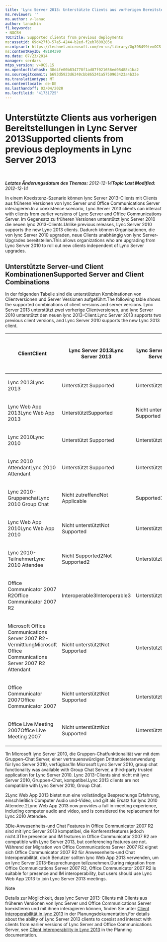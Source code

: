 ```yaml
---
title: 'Lync Server 2013: Unterstützte Clients aus vorherigen Bereitstellungen'
ms.reviewer: ''
ms.author: v-lanac
author: lanachin
f1.keywords:
- NOCSH
TOCTitle: Supported clients from previous deployments
ms:assetid: 69d427f8-57a5-4244-b2ed-f2eb7600285e
ms:mtpsurl: https://technet.microsoft.com/en-us/library/Gg398499(v=OCS.15)
ms:contentKeyID: 48184390
ms.date: 07/23/2014
manager: serdars
mtps_version: v=OCS.15
ms.openlocfilehash: 38d4fe00b834778f1ad87f021656ed08488c1ba2
ms.sourcegitcommit: b693d5923d6240cbb865241a5750963423a4b33e
ms.translationtype: MT
ms.contentlocale: de-DE
ms.lasthandoff: 02/04/2020
ms.locfileid: "41731725"
---
```

<div data-xmlns="http://www.w3.org/1999/xhtml">

<div class="topic" data-xmlns="http://www.w3.org/1999/xhtml" data-msxsl="urn:schemas-microsoft-com:xslt" data-cs="http://msdn.microsoft.com/en-us/">

<div data-asp="http://msdn2.microsoft.com/asp">

# <a name="supported-clients-from-previous-deployments-in-lync-server-2013"></a><span data-ttu-id="069bf-102">Unterstützte Clients aus vorherigen Bereitstellungen in Lync Server 2013</span><span class="sxs-lookup"><span data-stu-id="069bf-102">Supported clients from previous deployments in Lync Server 2013</span></span>

</div>

<div id="mainSection">

<div id="mainBody">

<span> </span>

<span data-ttu-id="069bf-103">_**Letztes Änderungsdatum des Themas:** 2012-12-14_</span><span class="sxs-lookup"><span data-stu-id="069bf-103">_**Topic Last Modified:** 2012-12-14_</span></span>

<span data-ttu-id="069bf-104">In einem Koexistenz-Szenario können lync Server 2013-Clients mit Clients aus früheren Versionen von lync Server und Office Communications Server interagieren.</span><span class="sxs-lookup"><span data-stu-id="069bf-104">In a coexistence scenario, Lync Server 2013 clients can interact with clients from earlier versions of Lync Server and Office Communications Server.</span></span> <span data-ttu-id="069bf-105">Im Gegensatz zu früheren Versionen unterstützt lync Server 2010 die neuen lync 2013-Clients.</span><span class="sxs-lookup"><span data-stu-id="069bf-105">Unlike previous releases, Lync Server 2010 supports the new Lync 2013 clients.</span></span> <span data-ttu-id="069bf-106">Dadurch können Organisationen, die von lync Server 2010 upgraden, neue Clients unabhängig von lync Server-Upgrades bereitstellen.</span><span class="sxs-lookup"><span data-stu-id="069bf-106">This allows organizations who are upgrading from Lync Server 2010 to roll out new clients independent of Lync Server upgrades.</span></span>

<div>

## <a name="supported-server-and-client-combinations"></a><span data-ttu-id="069bf-107">Unterstützte Server-und Client Kombinationen</span><span class="sxs-lookup"><span data-stu-id="069bf-107">Supported Server and Client Combinations</span></span>

<span data-ttu-id="069bf-108">In der folgenden Tabelle sind die unterstützten Kombinationen von Clientversionen und Server Versionen aufgeführt.</span><span class="sxs-lookup"><span data-stu-id="069bf-108">The following table shows the supported combinations of client versions and server versions.</span></span> <span data-ttu-id="069bf-109">Lync Server 2013 unterstützt zwei vorherige Clientversionen, und lync Server 2010 unterstützt den neuen lync 2013-Client.</span><span class="sxs-lookup"><span data-stu-id="069bf-109">Lync Server 2013 supports two previous client versions, and Lync Server 2010 supports the new Lync 2013 client.</span></span>


<table>
<colgroup>
<col style="width: 25%" />
<col style="width: 25%" />
<col style="width: 25%" />
<col style="width: 25%" />
</colgroup>
<thead>
<tr class="header">
<th><span data-ttu-id="069bf-110">Client</span><span class="sxs-lookup"><span data-stu-id="069bf-110">Client</span></span></th>
<th><span data-ttu-id="069bf-111">Lync Server 2013</span><span class="sxs-lookup"><span data-stu-id="069bf-111">Lync Server 2013</span></span></th>
<th><span data-ttu-id="069bf-112">Lync Server 2010</span><span class="sxs-lookup"><span data-stu-id="069bf-112">Lync Server 2010</span></span></th>
<th><span data-ttu-id="069bf-113">Office Communications Server 2007 R2</span><span class="sxs-lookup"><span data-stu-id="069bf-113">Office Communications Server 2007 R2</span></span></th>
</tr>
</thead>
<tbody>
<tr class="odd">
<td><p><span data-ttu-id="069bf-114">Lync 2013</span><span class="sxs-lookup"><span data-stu-id="069bf-114">Lync 2013</span></span></p></td>
<td><p><span data-ttu-id="069bf-115">Unterstützt </span><span class="sxs-lookup"><span data-stu-id="069bf-115">Supported</span></span></p></td>
<td><p><span data-ttu-id="069bf-116">Unterstützt</span><span class="sxs-lookup"><span data-stu-id="069bf-116">Supported</span></span></p></td>
<td><p><span data-ttu-id="069bf-117">Nicht unterstützt</span><span class="sxs-lookup"><span data-stu-id="069bf-117">Not Supported</span></span></p></td>
</tr>
<tr class="even">
<td><p><span data-ttu-id="069bf-118">Lync Web App 2013</span><span class="sxs-lookup"><span data-stu-id="069bf-118">Lync Web App 2013</span></span></p></td>
<td><p><span data-ttu-id="069bf-119">Unterstützt</span><span class="sxs-lookup"><span data-stu-id="069bf-119">Supported</span></span></p></td>
<td><p><span data-ttu-id="069bf-120">Nicht unterstützt</span><span class="sxs-lookup"><span data-stu-id="069bf-120">Not Supported</span></span></p></td>
<td><p><span data-ttu-id="069bf-121">Nicht unterstützt</span><span class="sxs-lookup"><span data-stu-id="069bf-121">Not Supported</span></span></p></td>
</tr>
<tr class="odd">
<td><p><span data-ttu-id="069bf-122">Lync 2010</span><span class="sxs-lookup"><span data-stu-id="069bf-122">Lync 2010</span></span></p></td>
<td><p><span data-ttu-id="069bf-123">Unterstützt </span><span class="sxs-lookup"><span data-stu-id="069bf-123">Supported</span></span></p></td>
<td><p><span data-ttu-id="069bf-124">Unterstützt</span><span class="sxs-lookup"><span data-stu-id="069bf-124">Supported</span></span></p></td>
<td><p><span data-ttu-id="069bf-125">Nicht unterstützt</span><span class="sxs-lookup"><span data-stu-id="069bf-125">Not Supported</span></span></p></td>
</tr>
<tr class="even">
<td><p><span data-ttu-id="069bf-126">Lync 2010 Attendant</span><span class="sxs-lookup"><span data-stu-id="069bf-126">Lync 2010 Attendant</span></span></p></td>
<td><p><span data-ttu-id="069bf-127">Unterstützt </span><span class="sxs-lookup"><span data-stu-id="069bf-127">Supported</span></span></p></td>
<td><p><span data-ttu-id="069bf-128">Unterstützt</span><span class="sxs-lookup"><span data-stu-id="069bf-128">Supported</span></span></p></td>
<td><p><span data-ttu-id="069bf-129">Nicht unterstützt</span><span class="sxs-lookup"><span data-stu-id="069bf-129">Not Supported</span></span></p></td>
</tr>
<tr class="odd">
<td><p><span data-ttu-id="069bf-130">Lync 2010-Gruppenchat</span><span class="sxs-lookup"><span data-stu-id="069bf-130">Lync 2010 Group Chat</span></span></p></td>
<td><p><span data-ttu-id="069bf-131">Nicht zutreffend</span><span class="sxs-lookup"><span data-stu-id="069bf-131">Not Applicable</span></span></p></td>
<td><p><span data-ttu-id="069bf-132">Supported1</span><span class="sxs-lookup"><span data-stu-id="069bf-132">Supported1</span></span></p></td>
<td><p><span data-ttu-id="069bf-133">Nicht zutreffend</span><span class="sxs-lookup"><span data-stu-id="069bf-133">Not Applicable</span></span></p></td>
</tr>
<tr class="even">
<td><p><span data-ttu-id="069bf-134">Lync Web App 2010</span><span class="sxs-lookup"><span data-stu-id="069bf-134">Lync Web App 2010</span></span></p></td>
<td><p><span data-ttu-id="069bf-135">Nicht unterstützt</span><span class="sxs-lookup"><span data-stu-id="069bf-135">Not Supported</span></span></p></td>
<td><p><span data-ttu-id="069bf-136">Unterstützt</span><span class="sxs-lookup"><span data-stu-id="069bf-136">Supported</span></span></p></td>
<td><p><span data-ttu-id="069bf-137">Nicht unterstützt</span><span class="sxs-lookup"><span data-stu-id="069bf-137">Not Supported</span></span></p></td>
</tr>
<tr class="odd">
<td><p><span data-ttu-id="069bf-138">Lync 2010-Teilnehmer</span><span class="sxs-lookup"><span data-stu-id="069bf-138">Lync 2010 Attendee</span></span></p></td>
<td><p><span data-ttu-id="069bf-139">Nicht Supported2</span><span class="sxs-lookup"><span data-stu-id="069bf-139">Not Supported2</span></span></p></td>
<td><p><span data-ttu-id="069bf-140">Unterstützt</span><span class="sxs-lookup"><span data-stu-id="069bf-140">Supported</span></span></p></td>
<td><p><span data-ttu-id="069bf-141">Nicht unterstützt</span><span class="sxs-lookup"><span data-stu-id="069bf-141">Not Supported</span></span></p></td>
</tr>
<tr class="even">
<td><p><span data-ttu-id="069bf-142">Office Communicator 2007 R2</span><span class="sxs-lookup"><span data-stu-id="069bf-142">Office Communicator 2007 R2</span></span></p></td>
<td><p><span data-ttu-id="069bf-143">Interoperable3</span><span class="sxs-lookup"><span data-stu-id="069bf-143">Interoperable3</span></span></p></td>
<td><p><span data-ttu-id="069bf-144">Unterstützt </span><span class="sxs-lookup"><span data-stu-id="069bf-144">Supported</span></span></p></td>
<td><p><span data-ttu-id="069bf-145">Unterstützt</span><span class="sxs-lookup"><span data-stu-id="069bf-145">Supported</span></span></p></td>
</tr>
<tr class="odd">
<td><p><span data-ttu-id="069bf-146">Microsoft Office Communications Server 2007 R2-Vermittlung</span><span class="sxs-lookup"><span data-stu-id="069bf-146">Microsoft Office Communications Server 2007 R2 Attendant</span></span></p></td>
<td><p><span data-ttu-id="069bf-147">Nicht unterstützt</span><span class="sxs-lookup"><span data-stu-id="069bf-147">Not Supported</span></span></p></td>
<td><p><span data-ttu-id="069bf-148">Unterstützt </span><span class="sxs-lookup"><span data-stu-id="069bf-148">Supported</span></span></p></td>
<td><p><span data-ttu-id="069bf-149">Unterstützt</span><span class="sxs-lookup"><span data-stu-id="069bf-149">Supported</span></span></p></td>
</tr>
<tr class="even">
<td><p><span data-ttu-id="069bf-150">Office Communicator 2007</span><span class="sxs-lookup"><span data-stu-id="069bf-150">Office Communicator 2007</span></span></p></td>
<td><p><span data-ttu-id="069bf-151">Nicht unterstützt</span><span class="sxs-lookup"><span data-stu-id="069bf-151">Not Supported</span></span></p></td>
<td><p><span data-ttu-id="069bf-152">Unterstützt </span><span class="sxs-lookup"><span data-stu-id="069bf-152">Supported</span></span></p></td>
<td><p><span data-ttu-id="069bf-153">Unterstützt</span><span class="sxs-lookup"><span data-stu-id="069bf-153">Supported</span></span></p></td>
</tr>
<tr class="odd">
<td><p><span data-ttu-id="069bf-154">Office Live Meeting 2007</span><span class="sxs-lookup"><span data-stu-id="069bf-154">Office Live Meeting 2007</span></span></p></td>
<td><p><span data-ttu-id="069bf-155">Nicht unterstützt</span><span class="sxs-lookup"><span data-stu-id="069bf-155">Not Supported</span></span></p></td>
<td><p><span data-ttu-id="069bf-156">Unterstützt </span><span class="sxs-lookup"><span data-stu-id="069bf-156">Supported</span></span></p></td>
<td><p><span data-ttu-id="069bf-157">Unterstützt</span><span class="sxs-lookup"><span data-stu-id="069bf-157">Supported</span></span></p></td>
</tr>
</tbody>
</table>


<span data-ttu-id="069bf-158">1In Microsoft lync Server 2010, die Gruppen-Chatfunktionalität war mit dem Gruppen-Chat Server, einer vertrauenswürdigen Drittanbieteranwendung für lync Server 2010, verfügbar.</span><span class="sxs-lookup"><span data-stu-id="069bf-158">1In Microsoft Lync Server 2010, group chat functionality was available with Group Chat Server, a third-party trusted application for Lync Server 2010.</span></span> <span data-ttu-id="069bf-159">Lync 2013-Clients sind nicht mit lync Server 2010, Gruppen-Chat, kompatibel.</span><span class="sxs-lookup"><span data-stu-id="069bf-159">Lync 2013 clients are not compatible with Lync Server 2010, Group Chat.</span></span>

<span data-ttu-id="069bf-160">2Lync Web App 2013 bietet nun eine vollständige Besprechungs Erfahrung, einschließlich Computer Audio und-Video, und gilt als Ersatz für lync 2010 Attendee.</span><span class="sxs-lookup"><span data-stu-id="069bf-160">2Lync Web App 2013 now provides a full in-meeting experience, including computer audio and video, and is considered the replacement for Lync 2010 Attendee.</span></span>

<span data-ttu-id="069bf-161">3Die-Anwesenheits-und Chat Features in Office Communicator 2007 R2 sind mit lync Server 2013 kompatibel, die Konferenzfeatures jedoch nicht.</span><span class="sxs-lookup"><span data-stu-id="069bf-161">3The presence and IM features in Office Communicator 2007 R2 are compatible with Lync Server 2013, but conferencing features are not.</span></span> <span data-ttu-id="069bf-162">Während der Migration von Office Communications Server 2007 R2 eignet sich Office Communicator 2007 R2 für Anwesenheits-und Chat Interoperabilität, doch Benutzer sollten lync Web App 2013 verwenden, um an lync Server 2013-Besprechungen teilzunehmen.</span><span class="sxs-lookup"><span data-stu-id="069bf-162">During migration from Office Communications Server 2007 R2, Office Communicator 2007 R2 is suitable for presence and IM interoperability, but users should use Lync Web App 2013 to join Lync Server 2013 meetings.</span></span>

<div>


> [!NOTE]  
> <span data-ttu-id="069bf-163">Details zur Möglichkeit, dass lync Server 2013-Clients mit Clients aus früheren Versionen von lync Server und Office Communications Server koexistieren und mit ihnen interagieren können, finden Sie unter <A href="lync-server-2013-client-interoperability-in-lync-2013.md">Client Interoperabilität in lync 2013</A> in der Planungsdokumentation.</span><span class="sxs-lookup"><span data-stu-id="069bf-163">For details about the ability of Lync Server 2013 clients to coexist and interact with clients from earlier versions of Lync Server and Office Communications Server, see <A href="lync-server-2013-client-interoperability-in-lync-2013.md">Client interoperability in Lync 2013</A> in the Planning documentation.</span></span>



</div>

</div>

</div>

<span> </span>

</div>

</div>

</div>

